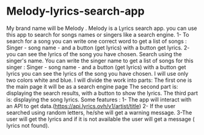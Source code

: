 # Melody-lyrics-search-app
My brand name will be Melody .
Melody is a Lyrics search app. you can use this app to search for songs names or singers like a search engine.
1- To search for a song you can write one correct word to get a list of songs :
Singer - song name - and a button (get lyrics) with a button get lyrics.   2- you can see the lyrics of the song you have chosen.
Search using the singer's name. You can write the singer name to get a list of songs for this singer :
Singer - song name - and a button (get lyrics) with a button get lyrics you can see the lyrics of the ‎song you have chosen.
I will use only two colors white and blue.
I will divide the work into parts:
The first one is the main page it will be as a search engine page 
The second part is: displaying the search results, with a button to show the lyrics.
The third part is: displaying the song lyrics.
Some features :
1- The app will interact with an API to get data.(https://api.lyrics.ovh/v1/artist/title)
2- If the user searched using random letters, he/she will get a warning message.
3-The user will get the lyrics and if it is not available the user will get a message ( lyrics not found).
